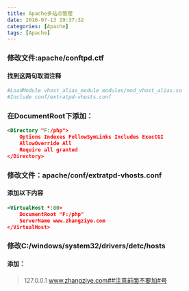 ```yaml
---
title: Apache多站点管理
date: 2016-07-13 19:37:32
categories: [Apache]
tags: [Apache]
---
```


### 修改文件:apache/conftpd.ctf
#### 找到这两句取消注释

<!-- more -->
``` bash
#LoadModule vhost_alias_module modules/mod_vhost_alias.so
#Include conf/extratpd-vhosts.conf   
```

### 在DocumentRoot下添加：
``` XML
<Directory "F:/php">
    Options Indexes FollowSymLinks Includes ExecCGI   
    AllowOverride All   
    Require all granted
</Directory>
```

### 修改文件：apache/conf/extratpd-vhosts.conf
#### 添加以下内容

``` XML
<VirtualHost *:80>
    DocumentRoot "F:/php"   
	ServerName www.zhangziye.com
</VirtualHost>
```

### 修改C:/windows/system32/drivers/detc/hosts
#### 添加：

> 127.0.0.1       www.zhangziye.com##注意前面不要加#号

